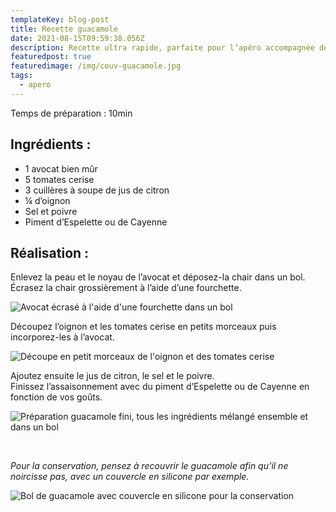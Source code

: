 ```yaml
---
templateKey: blog-post
title: Recette guacamole
date: 2021-08-15T09:59:38.056Z
description: Recette ultra rapide, parfaite pour l’apéro accompagnée de chips de tortillas.
featuredpost: true
featuredimage: /img/couv-guacamole.jpg
tags:
  - apero
---
```

Temps de préparation : 10min

## Ingrédients :

* 1 avocat bien mûr
* 5 tomates cerise
* 3 cuillères à soupe de jus de citron
* ¼ d’oignon
* Sel et poivre
* Piment d’Espelette ou de Cayenne

## Réalisation :

Enlevez la peau et le noyau de l’avocat et déposez-la chair dans un bol.\
Écrasez la chair grossièrement à l’aide d’une fourchette.

![Avocat écrasé à l'aide d'une fourchette dans un bol ](/img/avocat-ecrase.jpg "Avocat écrasé")

Découpez l’oignon et les tomates cerise en petits morceaux puis incorporez-les à l’avocat.

![Découpe en petit morceaux de l'oignon et des tomates cerise ](/img/untitled-1.png "Découpe oignon et tomates")

Ajoutez ensuite le jus de citron, le sel et le poivre.\
Finissez l’assaisonnement avec du piment d’Espelette ou de Cayenne en fonction de vos goûts.

![Préparation guacamole fini, tous les ingrédients mélangé ensemble et dans un bol ](/img/guacomole-fini-1.png "Guacamole fini")

*</br>*

*Pour la conservation, pensez à recouvrir le guacamole afin qu’il ne noircisse pas, avec un couvercle en silicone par exemple.*

![Bol de guacamole avec couvercle en silicone pour la conservation](/img/conservation-guacamole.jpg "Conservation guacamole")